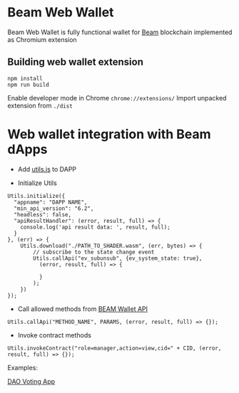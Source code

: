 #  Beam Web Wallet

Beam Web Wallet is fully functional wallet for [Beam](https://beam.mw) blockchain implemented as Chromium extension

## Building web wallet extension

```
npm install
npm run build
```

Enable developer mode in Chrome `chrome://extensions/`
Import unpacked extension from `./dist`


# Web wallet integration with Beam dApps

- Add [utils.js](https://github.com/BeamMW/dapp-utils) to DAPP

- Initialize Utils

```
Utils.initialize({
  "appname": "DAPP NAME",
  "min_api_version": "6.2",
  "headless": false,
  "apiResultHandler": (error, result, full) => {
    console.log('api result data: ', result, full);
  }
}, (err) => {
    Utils.download("./PATH_TO_SHADER.wasm", (err, bytes) => {
        // subscribe to the state change event
        Utils.callApi("ev_subunsub", {ev_system_state: true}, 
          (error, result, full) => {
          
          }
        );
    })
});
```

- Call allowed methods from [BEAM Wallet API](https://github.com/BeamMW/beam/wiki/Beam-wallet-protocol-API-v6.3)

```
Utils.callApi("METHOD_NAME", PARAMS, (error, result, full) => {});
```

- Invoke contract methods

```
Utils.invokeContract("role=manager,action=view,cid=" + CID, (error, result, full) => {});
```

Examples:

[DAO Voting App](https://github.com/BeamMW/dao-voting-app)
